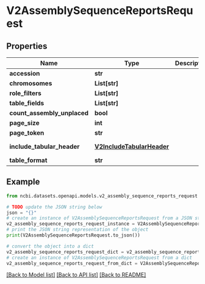 # V2AssemblySequenceReportsRequest


## Properties

Name | Type | Description | Notes
------------ | ------------- | ------------- | -------------
**accession** | **str** |  | [optional] 
**chromosomes** | **List[str]** |  | [optional] 
**role_filters** | **List[str]** |  | [optional] 
**table_fields** | **List[str]** |  | [optional] 
**count_assembly_unplaced** | **bool** |  | [optional] 
**page_size** | **int** |  | [optional] 
**page_token** | **str** |  | [optional] 
**include_tabular_header** | [**V2IncludeTabularHeader**](V2IncludeTabularHeader.md) |  | [optional] [default to V2IncludeTabularHeader.INCLUDE_TABULAR_HEADER_FIRST_PAGE_ONLY]
**table_format** | **str** |  | [optional] 

## Example

```python
from ncbi.datasets.openapi.models.v2_assembly_sequence_reports_request import V2AssemblySequenceReportsRequest

# TODO update the JSON string below
json = "{}"
# create an instance of V2AssemblySequenceReportsRequest from a JSON string
v2_assembly_sequence_reports_request_instance = V2AssemblySequenceReportsRequest.from_json(json)
# print the JSON string representation of the object
print(V2AssemblySequenceReportsRequest.to_json())

# convert the object into a dict
v2_assembly_sequence_reports_request_dict = v2_assembly_sequence_reports_request_instance.to_dict()
# create an instance of V2AssemblySequenceReportsRequest from a dict
v2_assembly_sequence_reports_request_from_dict = V2AssemblySequenceReportsRequest.from_dict(v2_assembly_sequence_reports_request_dict)
```
[[Back to Model list]](../README.md#documentation-for-models) [[Back to API list]](../README.md#documentation-for-api-endpoints) [[Back to README]](../README.md)


